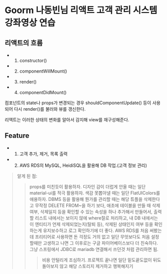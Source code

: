 # Goorm 나동빈님 리액트 고객 관리 시스템 강좌영상 연습

## 리액트의 흐름

-   1. constructor()

-   2. componentWillMount()

-   3. render()

-   4. componentDidMount()

컴포넌트의 state나 props가 변경되는 경우 shouldComponentUpdate() 등이 사용되어 다시 render()를 불러와 뷰를 갱신한다.

리액트는 이러한 상태의 변화를 알아서 감지해 view를 재구성해준다.

## Feature

-   1. 고객 추가, 제거, 목록 출력
-   2. AWS RDS의 MySQL, HeidiSQL을 활용해 DB 작업.(고객 정보 관리)

> 알게 된 점:
>
> > props를 미친듯이 활용하자.
> > 디자인 감이 더럽게 안올 때는 일단 material-ui를 적극 활용하자.
> > 색감 못뽑아낼 때는 일단 FlatUIColors를 애용하자.
> > DBMS 등을 활용해 뭔가를 관리할 때는 해당 튜플을 삭제한다고 무작정 DELETE FROM~을 하기 보다, 애초에 테이블을 만들 때 삭제여부, 삭제일지 등을 확인할 수 있는 속성을 하나 추가해서 만들어서, 출력할 리스트 내에서는 보이지 않에 where절로 처리하고, 내 DB 내에서는 이 엔티티가 언제 삭제되었는지(탈퇴 등), 삭제된 상태인지 여부 등을 확인하는게 유지보수하고 로그 확인하기에 더 좋다.
> > AWS RDS를 처음 써봤는데 프리티어로 사용하면 돈 걱정도 거의 없고 일단 무엇보다도 처음 설정할때만 고생하고 나면 그 이후로는 구글 파이어베이스보다 더 친숙하다. 그냥 스프링에서 JDBC로 mariadb 연결해서 쓰던것 처럼 관리하면 됨.
> >
> > > 비용 안털리게 조심하기. 프로젝트 끝나면 일단 밑도끝도없이 뒤도 돌아보지 않고 해당 스토리지 제거하고 행복해지기
